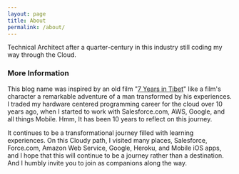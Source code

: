 ```yaml
---
layout: page
title: About
permalink: /about/
---
```


Technical Architect after a quarter-century in this industry still coding my way through the Cloud.

### More Information

This blog name was inspired by an old film "[7 Years in Tibet](https://en.wikipedia.org/wiki/Seven_Years_in_Tibet_(1997_film))" like a film's character a remarkable adventure
of a man transformed by his experiences. I traded my hardware centered programming career for the cloud over 10 years ago, when I started to work with Salesforce.com, AWS, Google, and all things Mobile. Hmm, It has been 10 years to reflect on this journey.

It continues to be a transformational journey filled with learning experiences. On this Cloudy path, I visited many places, 
Salesforce, Force.com, Amazon Web Service, Google, Heroku, and Mobile iOS apps, and I hope that this will continue to be a 
journey rather than a destination. And I humbly invite you to join as companions along the way.
